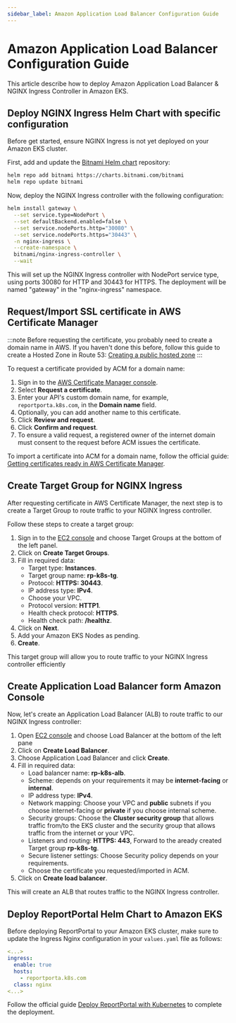 ```yaml
---
sidebar_label: Amazon Application Load Balancer Configuration Guide
---
```


# Amazon Application Load Balancer Configuration Guide

This article describe how to deploy Amazon Application Load Balancer & NGINX Ingress Controller in Amazon EKS.

## Deploy NGINX Ingress Helm Chart with specific configuration

Before get started, ensure NGINX Ingress is not yet deployed on your Amazon EKS cluster.

First, add and update the [Bitnami Helm chart](https://github.com/bitnami/charts/tree/main/bitnami/nginx-ingress-controller/) repository:

```bash
helm repo add bitnami https://charts.bitnami.com/bitnami
helm repo update bitnami
```

Now, deploy the NGINX Ingress controller with the following configuration:


```bash
helm install gateway \
  --set service.type=NodePort \
  --set defaultBackend.enabled=false \
  --set service.nodePorts.http="30080" \
  --set service.nodePorts.https="30443" \
  -n nginx-ingress \
  --create-namespace \
  bitnami/nginx-ingress-controller \
  --wait
```

This will set up the NGINX Ingress controller with NodePort service type, using ports 30080 for HTTP and 30443 for HTTPS. The deployment will be named "gateway" in the "nginx-ingress" namespace.

## Request/Import SSL certificate in AWS Certificate Manager

:::note
Before requesting the certificate, you probably need to create a domain name in AWS. If you haven't done this before, follow this guide to create a Hosted Zone in Route 53: [Creating a public hosted zone](https://docs.aws.amazon.com/Route53/latest/DeveloperGuide/CreatingHostedZone.html)
:::

To request a certificate provided by ACM for a domain name:

1. Sign in to the [AWS Certificate Manager console](https://console.aws.amazon.com/acm).
2. Select **Request a certificate**.
3. Enter your API's custom domain name, for example, `reportporta.k8s.com`, in the **Domain name** field.
4. Optionally, you can add another name to this certificate.
5. Click **Review and request**.
6. Click **Confirm and request**.
7. To ensure a valid request, a registered owner of the internet domain must consent to the request before ACM issues the certificate.

To import a certificate into ACM for a domain name, follow the official guide: [Getting certificates ready in AWS Certificate Manager](https://docs.aws.amazon.com/apigateway/latest/developerguide/how-to-custom-domains-prerequisites.html).

## Create Target Group for NGINX Ingress

After requesting certificate in AWS Certificate Manager, the next step is to create a Target Group to route traffic to your NGINX Ingress controller.

Follow these steps to create a target group:

1. Sign in to the [EC2 console](https://eu-central-1.console.aws.amazon.com/ec2/home?region) and choose Target Groups at the bottom of the left panel.
2. Click on **Create Target Groups**.
3. Fill in required data:
   - Target type: **Instances**.
   - Target group name: **rp-k8s-tg**.
   - Protocol: **HTTPS: 30443**.
   - IP address type: **IPv4**.
   - Choose your VPC.
   - Protocol version: **HTTP1**.
   - Health check protocol: **HTTPS**.
   - Health check path: **/healthz**.
4. Click on **Next**.
5. Add your Amazon EKS Nodes as pending.
6. **Create**.

This target group will allow you to route traffic to your NGINX Ingress controller efficiently

## Create Application Load Balancer form Amazon Console

Now, let's create an Application Load Balancer (ALB) to route traffic to our NGINX Ingress controller:

1. Open [EC2 console](https://eu-central-1.console.aws.amazon.com/ec2/home?region) and choose Load Balancer at the bottom of the left pane
2. Click on **Create Load Balancer**.
3. Choose Application Load Balancer and click **Create**.
4. Fill in required data:
   - Load balancer name: **rp-k8s-alb**.
   - Scheme: depends on your requirements it may be **internet-facing** or **internal**.
   - IP address type: **IPv4**.
   - Network mapping: Choose your VPC and **public** subnets if you choose internet-facing or **private** if you choose internal scheme.
   - Security groups: Choose the **Cluster security group** that allows traffic from/to the EKS cluster and the security group that allows traffic from the internet or your VPC.
   - Listeners and routing: **HTTPS: 443**, Forward to the aready created Target group **rp-k8s-tg**.
   - Secure listener settings: Choose Security policy depends on your requirements.
   - Choose the certificate you requested/imported in ACM.
5. Click on **Create load balancer**.

This will create an ALB that routes traffic to the NGINX Ingress controller.

## Deploy ReportPortal Helm Chart to Amazon EKS

Before deploying ReportPortal to your Amazon EKS cluster, make sure to update the Ingress Nginx configuration in your `values.yaml` file as follows:

```yaml
<...>
ingress:
  enable: true
  hosts:
    - reportporta.k8s.com
  class: nginx
<...>
```

Follow the official guide [Deploy ReportPortal with Kubernetes](/installation-steps/DeployWithKubernetes) to complete the deployment.
